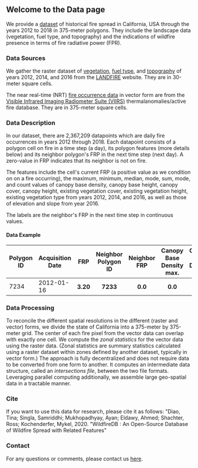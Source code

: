 ## Welcome to the Data page

We provide a [dataset](https://drive.google.com/file/d/1B582y8_cPWxNuevpm3ZM-SZf_23HRUAQ/view?usp=sharing) of historical fire spread in California, USA through the years 2012 to 2018 in 375-meter polygons. They include the landscape data (vegetation, fuel type, and topography) and the indications of wildfire presence in terms of fire radiative power (FPR). 

### Data Sources

We gather the raster dataset of [vegetation](https://www.landfire.gov/vegetation.php), [fuel type](https://www.landfire.gov/fuel.php), and [topography](https://www.landfire.gov/topographic.php) of years 2012, 2014, and 2016 from the [LANDFIRE](https://www.landfire.gov/index.php) website. They are in 30-meter square cells. 

The near real-time (NRT) [fire occurrence data](https://firms2.modaps.eosdis.nasa.gov/map/#d:2020-09-20..2020-09-21;@0.0,0.0,3z) in vector form are from the [Visible Infrared Imaging Radiometer Suite (VIIRS)](https://earthdata.nasa.gov/earth-observation-data/near-real-time/download-nrt-data/viirs-nrt) thermalanomalies/active fire database. They are in 375-meter square cells.

### Data Description
In our dataset, there are 2,367,209 datapoints which are daily fire occurrences in years 2012 through 2018. Each datapoint consists of a polygon cell on fire in a time step (a day), its polygon features (more details below) and its neighbor polygon's FRP in the next time step (next day). A zero-value in FRP indicates that its neighbor is not on fire.

The features include the cell's current FRP (a positive value as we condition on on a fire occurring), the maximum, minimum, median, mode, sum, mode, and count values of canopy base density, canopy base height, canopy cover, canopy height, existing vegetation cover, existing vegetation height, existing vegetation type from years 2012, 2014, and 2016, as well as those of elevation and slope from year 2016.

The labels are the neighbor's FRP in the next time step in continuous values.

#### Data Example 
<table>
<thead>
<tr>
<th>Polygon ID</th>
<th>Acquisition Date</th>
<th>FRP</th>
<th>Neighbor Polygon ID</th>
<th>Neighbor FRP</th>
<th>Canopy Base Density max.</th>
<th>Canopy Base Density min.</th>
<th>Canopy Base Density median</th>
<th>Canopy Base Density mode</th>
<th>Canopy Base Density sum</th>
<th>Canopy Base Density mode</th>
<th>Canopy Base Density count</th>
<th> ... </th>
</tr>
</thead>
<tbody>
<tr>
<td>7234</td>
<td>2012-01-16</td>
<th>3.20</th>
<th>7233</th>
<th>0.0</th>
<th>0.0</th>
<th>13.0</th>
<th>0.0</th>
<th>9.0</th>
<th>1303.0</th>
<th>0.0</th>
<th>156</th>
<th> ... </th>
</tr>
</tbody>
</table>

### Data Processing
To reconcile the different spatial resolutions in the different (raster and vector) forms, we divide the state of California into a 375-meter by 375-meter grid. The center of each fire pixel from the vector data can overlap with exactly one cell. We compute the *zonal statistics* for the vector data using the raster data. (Zonal statistics are summary statistics calculated using a raster dataset within zones defined by another dataset, typically in vector form.) The approach is fully decentralized and does not require data to be converted from one form to another. It computes an intermediate data structure, called an *intersections file*, between the two file formats. Leveraging parallel computing additionally, we assemble large geo-spatial data in a tractable manner.

### Cite
If you want to use this data for research, please cite it as follows:
"Diao, Tina; Singla, Samriddhi; Mukhopadhyay, Ayan; Eldawy, Ahmed; Shachter, Ross; Kochenderfer, Mykel, 2020. "WildfireDB : An Open-Source Database of Wildfire Spread with Related Features"

### Contact
For any questions or comments, please contact us [here](mailto:ayanmukh@stanford.edu).
